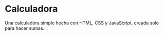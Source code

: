 # Calculadora

Una calculadora simple hecha con HTML, CSS y JavaScript, creada solo para hacer sumas.

